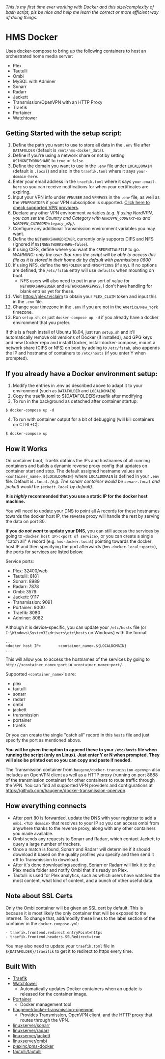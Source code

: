###### This is my first time ever working with Docker and this size/complexity of bash script, pls be nice and help me learn the correct or more efficient way of doing things.

# HMS Docker
Uses docker-compose to bring up the following containers to host an orchestrated home media server:
- Plex
- Tautulli
- Ombi
- MySQL with Adminer
- Sonarr
- Radarr
- Jackett
- Transmission/OpenVPN with an HTTP Proxy
- Traefik
- Portainer
- Watchtower

## Getting Started with the setup script:
1. Define the path you want to use to store all data in the ```.env``` file after ```DATAFOLDER``` (default is ```/mnt/hms-docker_data```).
2. Define if you're using a network share or not by setting ```USINGNETWORKSHARE``` to ```true``` or ```false```.
3. Define the domain you want to use in the ```.env``` file under ```LOCALDOMAIN``` (default is ```.local```) and also in the ```traefik.toml``` where it says ```your-domain-here```.
4. Enter your email address in the ```traefik.toml``` where it says ```your-email-here``` so you can receive notifications for when your certificates are expiring.
5. Input your VPN info under ```VPNUSER``` and ```VPNPASS``` in the ```.env``` file, as well as the ```VPNPROVIDER``` if your VPN subscription is supported. [Click here to check supported VPN providers](https://github.com/haugene/docker-transmission-openvpn#supported-providers).
6. Declare any other VPN environment variables *(e.g. If using NordVPN, you can set the Country and Category with ```NORDVPN_COUNTRY=US``` and ```NORDVPN_CATEGORY=legacy_p2p```).*
7. Configure any additional Transmission environment variables you may want.
8. Define the ```NETWORKSHAREDRIVER```, currently only supports CIFS and NFS (ignored if ```USINGNETWORKSHARE=false```).
9. If using CIFS, define where you want the ```CREDENTIALFILE``` to go. *WARNING: only the user that runs the script will be able to access this file as it is stored in their home dir by default with permissions 0600*
10. If using NFS, define the ```NFSFOLDER``` and ```NFSOPTIONS``` (if any). If no options are defined, the ```/etc/fstab``` entry will use ```defaults``` when mounting on boot.
    - NFS users will also need to put in any sort of value for ```NETWORKSHAREUSER``` and ```NETWORKSHAREPASS```, I don't have handling for blank entries yet for these.
11. Visit https://plex.tv/claim to obtain your ```PLEX_CLAIM``` token and input this in the ```.env``` file.
12. Change your timezone in the ```.env``` if you are not in the ```America/New_York``` timezone.
13. Run ```setup.sh```, or just ```docker-compose up -d``` if you already have a docker environment that you prefer.

If this is a fresh install of Ubuntu 18.04, just run ```setup.sh``` and it'll automatically remove old versions of Docker (if installed), add GPG keys and new Docker repo and install Docker, install docker-compose, mount a network share (CIFS or NFS) on boot by adding to ```/etc/fstab```, also appends the IP and hostname of containers to ```/etc/hosts``` (if you enter Y when prompted).


## If you already have a Docker environment setup:
1. Modify the entries in .env as described above to adapt it to your environment (such as ```DATAFOLDER``` and ```LOCALDOMAIN```)
2. Copy the traefik.toml to ${DATAFOLDER}/traefik after modifying
3. To run in the background as detached after container startup:
```
$ docker-compose up -d
```
4. To run with container output for a bit of debugging (will kill containers on CTRL+C):
```
$ docker-compose up
```

## How it Works
On container boot, Traefik obtains the IPs and hostnames of all running containers and builds a dynamic reverse proxy config that updates on container start and stop. The default assigned hostname values are ```<container_name>.${LOCALDOMAIN}``` where ```LOCALDOMAIN``` is defined in your ```.env``` file. Default is ```.local```. *(e.g. The sonarr container would be ```sonarr.local``` and jackett would be ```jackett.local``` by default).*

**It is _highly_ recommended that you use a static IP for the docker host machine.**

You will need to update your DNS to point all A records for these hostnames towards the docker host IP, the reverse proxy will handle the rest by serving the data on port 80.

**If you _do not want_ to update your DNS**, you can still access the services by going to ```<docker host IP>:<port of service>```, or you can create a single "catch all" A record (e.g. ```hms-docker.local```) pointing towards the docker host IP and then specifying the port afterwards (```hms-docker.local:<port>```), the ports for services are listed below:

Service ports:
- Plex: 32400/web
- Tautulli: 8181
- Sonarr: 8989
- Radarr: 7878
- Ombi: 3579
- Jackett: 9117
- Transmission: 9091
- Portainer: 9000
- Traefik: 8080
- Adminer: 8082

Although it is device-specific, you can update your ```/etc/hosts``` file (or ```C:\Windows\System32\drivers\etc\hosts``` on Windows) with the format
```
...
<docker host IP>        <container_name>.${LOCALDOMAIN}
...
```
This will allow you to access the hostnames of the services by going to ```http://<container_name>:port``` or ```<container_name>:port/```.

Supported ```<container_name>```'s are:
- plex
- tautulli
- sonarr
- radarr
- ombi
- jackett
- transmission
- portainer
- traefik

Or you can create the single "catch all" record in this ```hosts``` file and just specify the port as mentioned above.

**You will be given the option to append these to your ```/etc/hosts``` file when running the script (only on Linux). Just enter Y or N when prompted. They will also be printed out so you can copy and paste if needed.**

The Transmission container from ```haugene/docker-transmission-openvpn``` also includes an OpenVPN client as well as a HTTP proxy (running on port 8888 of the transmission container) for other containers to route traffic through the VPN. You can find all supported VPN providers and configurations at https://github.com/haugene/docker-transmission-openvpn.

## How everything connects
- After port 80 is forwarded, update the DNS with your registrar to add a ```ombi.<TLD domain>``` that resolves to your IP so you can access ombi from anywhere thanks to the reverse proxy, along with any other containers you made available.
- Ombi sends any requests to Sonarr and Radarr, which contact Jackett to query a large number of trackers.
- Once a match is found, Sonarr and Radarr will determine if it should download it based on the quality profiles you specify and then send it off to Transmission to download.
- After it's done downloading/seeding, Sonarr or Radarr will link it to the Plex media folder and notify Ombi that it's ready on Plex.
- Tautulli is used for Plex analytics, such as which users have watched the most content, what kind of content, and a bunch of other useful data.

## Note about SSL Certs
Only the Ombi container will be given an SSL cert by default. This is because it is most likely the only container that will be exposed to the internet.
To change that, add/modify these lines to the label section of the container in the ```docker-compose.yml```:
```
- traefik.frontend.redirect.entryPoint=https
- traefik.frontend.headers.SSLRedirect=true
```
You may also need to update your ```traefik.toml``` file in ```${DATAFOLDER}/traeifik``` to get it to redirect to https every time.

## Built With
- [Traefik](https://hub.docker.com/_/traefik)
- [Watchtower](https://hub.docker.com/r/v2tec/watchtower/)
  - Automatically updates Docker containers when an update is released for the container image.
- [Portainer](https://hub.docker.com/r/portainer/portainer/)
  - Docker management tool
- [haugene/docker-transmission-openvpn](https://github.com/haugene/docker-transmission-openvpn)
  - Provides Transmission, OpenVPN client, and the HTTP proxy that routes through the VPN.
- [linuxserver/sonarr](https://hub.docker.com/r/linuxserver/sonarr)
- [linuxserver/radarr](https://hub.docker.com/r/linuxserver/radarr)
- [linuxserver/jackett](https://hub.docker.com/r/linuxserver/jackett)
- [linuxserver/ombi](https://hub.docker.com/r/linuxserver/ombi)
- [plexinc/pms-docker](https://hub.docker.com/r/plexinc/pms-docker)
- [tautulli/tautulli](https://hub.docker.com/r/tautulli/tautulli)
